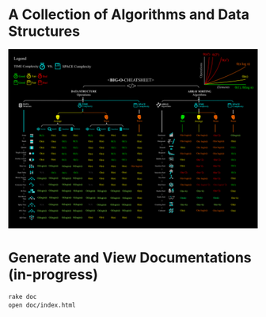 # A Collection of Algorithms and Data Structures 
[![image info](./assets/bigOCheatSheet.png)](https://www.bigocheatsheet.com/#Common%20Data%20Structure%20Operations)


# Generate and View Documentations (in-progress)
```bash 
rake doc
open doc/index.html
```
